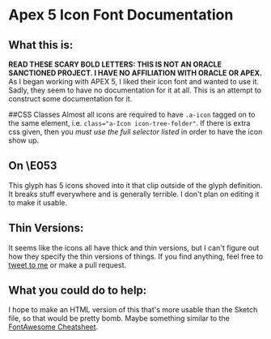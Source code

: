 # Apex 5 Icon Font Documentation

## What this is:
**READ THESE SCARY BOLD LETTERS: THIS IS NOT AN ORACLE SANCTIONED PROJECT. I HAVE NO AFFILIATION WITH ORACLE OR APEX.**
As I began working with APEX 5, I liked their icon font and wanted to use it. Sadly, they seem to have no documentation for it at all. This is an attempt to construct some documentation for it.

##CSS Classes
Almost all icons are required to have `.a-icon` tagged on to the same element, i.e. `class="a-Icon icon-tree-folder"`. If there is extra css given, then you *must use the full selector listed* in order to have the icon show up.


## On \E053
This glyph has 5 icons shoved into it that clip outside of the glyph definition. It breaks stuff everywhere and is generally terrible. I don't plan on editing it to make it usable.

## Thin Versions:
It seems like the icons all have thick and thin versions, but I can't figure out how they specify the thin versions of things. If you find anything, feel free to [tweet to me](https://twitter.com/glucasroe) or make a pull request.

## What you could do to help:
I hope to make an HTML version of this that's more usable than the Sketch file, so that would be pretty bomb. Maybe something similar to the [FontAwesome Cheatsheet](http://fontawesome.io/cheatsheet/).